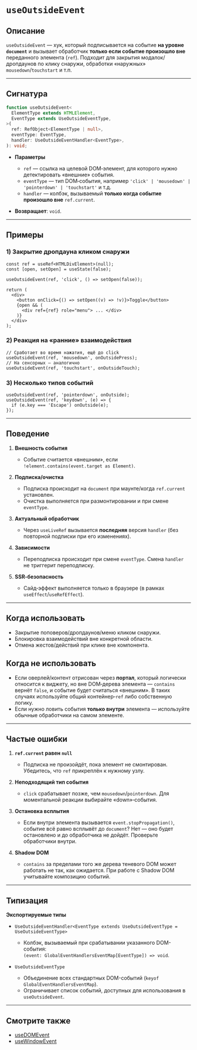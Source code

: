 # `useOutsideEvent`

## Описание

`useOutsideEvent` — хук, который подписывается на событие **на уровне `document`** и вызывает обработчик **только если событие произошло вне** переданного элемента (`ref`). Подходит для закрытия модалок/дропдаунов по клику снаружи, обработки «наружных» `mousedown`/`touchstart` и т.п.

---

## Сигнатура

```ts
function useOutsideEvent<
  ElementType extends HTMLElement,
  EventType extends UseOutsideEventType,
>(
  ref: RefObject<ElementType | null>,
  eventType: EventType,
  handler: UseOutsideEventHandler<EventType>,
): void;
```

- **Параметры**
   - `ref` — ссылка на целевой DOM‑элемент, для которого нужно детектировать «внешние» события.
   - `eventType` — тип DOM‑события, например `'click' | 'mousedown' | 'pointerdown' | 'touchstart'` и т.д.
   - `handler` — колбэк, вызываемый **только когда событие произошло вне** `ref.current`.

- **Возвращает**: `void`.

---

## Примеры

### 1) Закрытие дропдауна кликом снаружи
```tsx
const ref = useRef<HTMLDivElement>(null);
const [open, setOpen] = useState(false);

useOutsideEvent(ref, 'click', () => setOpen(false));

return (
  <div>
    <button onClick={() => setOpen((v) => !v)}>Toggle</button>
    {open && (
      <div ref={ref} role="menu"> ... </div>
    )}
  </div>
);
```

### 2) Реакция на «ранние» взаимодействия
```tsx
// Сработает во время нажатия, ещё до click
useOutsideEvent(ref, 'mousedown', onOutsidePress);
// На сенсорных — аналогично
useOutsideEvent(ref, 'touchstart', onOutsideTouch);
```

### 3) Несколько типов событий
```tsx
useOutsideEvent(ref, 'pointerdown', onOutside);
useOutsideEvent(ref, 'keydown', (e) => {
  if (e.key === 'Escape') onOutside(e);
});
```

---

## Поведение

1. **Внешность события**
   - Событие считается «внешним», если `!element.contains(event.target as Element)`.

2. **Подписка/очистка**
   - Подписка происходит на `document` при маунте/когда `ref.current` установлен.
   - Очистка выполняется при размонтировании и при смене `eventType`.

3. **Актуальный обработчик**
   - Через `useLiveRef` вызывается **последняя** версия `handler` (без повторной подписки при его изменениях).

4. **Зависимости**
   - Переподписка происходит при смене `eventType`. Смена `handler` не триггерит переподписку.

5. **SSR‑безопасность**
   - Сайд‑эффект выполняется только в браузере (в рамках `useEffect`/`useRefEffect`).

---

## Когда использовать

- Закрытие поповеров/дропдаунов/меню кликом снаружи.
- Блокировка взаимодействий вне конкретной области.
- Отмена жестов/действий при клике вне компонента.

## Когда **не** использовать

- Если оверлей/контент отрисован через **портал**, который логически относится к виджету, но вне DOM‑дерева элемента — `contains` вернёт `false`, и событие будет считаться «внешним». В таких случаях используйте общий контейнер‑`ref` либо собственную логику.
- Если нужно ловить события **только внутри** элемента — используйте обычные обработчики на самом элементе.

---

## Частые ошибки

1. **`ref.current` равен `null`**
   - Подписка не произойдёт, пока элемент не смонтирован. Убедитесь, что `ref` прикреплён к нужному узлу.

2. **Неподходящий тип события**
   - `click` срабатывает позже, чем `mousedown`/`pointerdown`. Для моментальной реакции выбирайте «down»‑события.

3. **Остановка всплытия**
   - Если внутри элемента вызывается `event.stopPropagation()`, событие всё равно всплывёт до `document`? Нет — оно будет остановлено и до обработчика не дойдёт. Проверьте обработчики внутри.

4. **Shadow DOM**
   - `contains` за пределами того же дерева теневого DOM может работать не так, как ожидается. При работе с Shadow DOM учитывайте композицию событий.

---

## Типизация

**Экспортируемые типы**

- `UseOutsideEventHandler<EventType extends UseOutsideEventType = UseOutsideEventType>`
   - Колбэк, вызываемый при срабатывании указанного DOM-события:  
    `(event: GlobalEventHandlersEventMap[EventType]) => void`.

- `UseOutsideEventType`
   - Объединение всех стандартных DOM-событий (`keyof GlobalEventHandlersEventMap`).
   - Ограничивает список событий, доступных для использования в `useOutsideEvent`.

---

## Смотрите также

- [useDOMEvent](useDOMEvent.md)
- [useWindowEvent](useWindowEvent.md)
